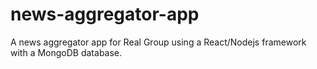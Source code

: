 # news-aggregator-app
A news aggregator app for Real Group using a React/Nodejs framework with a MongoDB database. 
